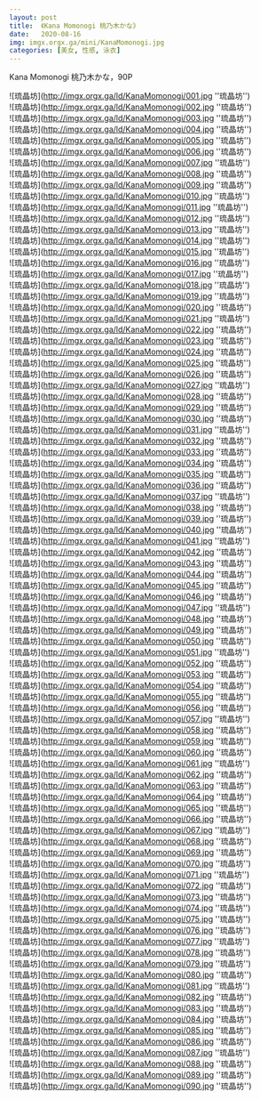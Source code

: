 ```yaml
---
layout: post
title:  《Kana Momonogi 桃乃木かな》
date:   2020-08-16
img: imgx.orgx.ga/mini/KanaMomonogi.jpg
categories: [美女, 性感, 泳衣]
---
```


Kana Momonogi 桃乃木かな，90P

![琉晶坊](http://imgx.orgx.ga/ld/KanaMomonogi/001.jpg ''琉晶坊'') <br>
![琉晶坊](http://imgx.orgx.ga/ld/KanaMomonogi/002.jpg ''琉晶坊'') <br>
![琉晶坊](http://imgx.orgx.ga/ld/KanaMomonogi/003.jpg ''琉晶坊'') <br>
![琉晶坊](http://imgx.orgx.ga/ld/KanaMomonogi/004.jpg ''琉晶坊'') <br>
![琉晶坊](http://imgx.orgx.ga/ld/KanaMomonogi/005.jpg ''琉晶坊'') <br>
![琉晶坊](http://imgx.orgx.ga/ld/KanaMomonogi/006.jpg ''琉晶坊'') <br>
![琉晶坊](http://imgx.orgx.ga/ld/KanaMomonogi/007.jpg ''琉晶坊'') <br>
![琉晶坊](http://imgx.orgx.ga/ld/KanaMomonogi/008.jpg ''琉晶坊'') <br>
![琉晶坊](http://imgx.orgx.ga/ld/KanaMomonogi/009.jpg ''琉晶坊'') <br>
![琉晶坊](http://imgx.orgx.ga/ld/KanaMomonogi/010.jpg ''琉晶坊'') <br>
![琉晶坊](http://imgx.orgx.ga/ld/KanaMomonogi/011.jpg ''琉晶坊'') <br>
![琉晶坊](http://imgx.orgx.ga/ld/KanaMomonogi/012.jpg ''琉晶坊'') <br>
![琉晶坊](http://imgx.orgx.ga/ld/KanaMomonogi/013.jpg ''琉晶坊'') <br>
![琉晶坊](http://imgx.orgx.ga/ld/KanaMomonogi/014.jpg ''琉晶坊'') <br>
![琉晶坊](http://imgx.orgx.ga/ld/KanaMomonogi/015.jpg ''琉晶坊'') <br>
![琉晶坊](http://imgx.orgx.ga/ld/KanaMomonogi/016.jpg ''琉晶坊'') <br>
![琉晶坊](http://imgx.orgx.ga/ld/KanaMomonogi/017.jpg ''琉晶坊'') <br>
![琉晶坊](http://imgx.orgx.ga/ld/KanaMomonogi/018.jpg ''琉晶坊'') <br>
![琉晶坊](http://imgx.orgx.ga/ld/KanaMomonogi/019.jpg ''琉晶坊'') <br>
![琉晶坊](http://imgx.orgx.ga/ld/KanaMomonogi/020.jpg ''琉晶坊'') <br>
![琉晶坊](http://imgx.orgx.ga/ld/KanaMomonogi/021.jpg ''琉晶坊'') <br>
![琉晶坊](http://imgx.orgx.ga/ld/KanaMomonogi/022.jpg ''琉晶坊'') <br>
![琉晶坊](http://imgx.orgx.ga/ld/KanaMomonogi/023.jpg ''琉晶坊'') <br>
![琉晶坊](http://imgx.orgx.ga/ld/KanaMomonogi/024.jpg ''琉晶坊'') <br>
![琉晶坊](http://imgx.orgx.ga/ld/KanaMomonogi/025.jpg ''琉晶坊'') <br>
![琉晶坊](http://imgx.orgx.ga/ld/KanaMomonogi/026.jpg ''琉晶坊'') <br>
![琉晶坊](http://imgx.orgx.ga/ld/KanaMomonogi/027.jpg ''琉晶坊'') <br>
![琉晶坊](http://imgx.orgx.ga/ld/KanaMomonogi/028.jpg ''琉晶坊'') <br>
![琉晶坊](http://imgx.orgx.ga/ld/KanaMomonogi/029.jpg ''琉晶坊'') <br>
![琉晶坊](http://imgx.orgx.ga/ld/KanaMomonogi/030.jpg ''琉晶坊'') <br>
![琉晶坊](http://imgx.orgx.ga/ld/KanaMomonogi/031.jpg ''琉晶坊'') <br>
![琉晶坊](http://imgx.orgx.ga/ld/KanaMomonogi/032.jpg ''琉晶坊'') <br>
![琉晶坊](http://imgx.orgx.ga/ld/KanaMomonogi/033.jpg ''琉晶坊'') <br>
![琉晶坊](http://imgx.orgx.ga/ld/KanaMomonogi/034.jpg ''琉晶坊'') <br>
![琉晶坊](http://imgx.orgx.ga/ld/KanaMomonogi/035.jpg ''琉晶坊'') <br>
![琉晶坊](http://imgx.orgx.ga/ld/KanaMomonogi/036.jpg ''琉晶坊'') <br>
![琉晶坊](http://imgx.orgx.ga/ld/KanaMomonogi/037.jpg ''琉晶坊'') <br>
![琉晶坊](http://imgx.orgx.ga/ld/KanaMomonogi/038.jpg ''琉晶坊'') <br>
![琉晶坊](http://imgx.orgx.ga/ld/KanaMomonogi/039.jpg ''琉晶坊'') <br>
![琉晶坊](http://imgx.orgx.ga/ld/KanaMomonogi/040.jpg ''琉晶坊'') <br>
![琉晶坊](http://imgx.orgx.ga/ld/KanaMomonogi/041.jpg ''琉晶坊'') <br>
![琉晶坊](http://imgx.orgx.ga/ld/KanaMomonogi/042.jpg ''琉晶坊'') <br>
![琉晶坊](http://imgx.orgx.ga/ld/KanaMomonogi/043.jpg ''琉晶坊'') <br>
![琉晶坊](http://imgx.orgx.ga/ld/KanaMomonogi/044.jpg ''琉晶坊'') <br>
![琉晶坊](http://imgx.orgx.ga/ld/KanaMomonogi/045.jpg ''琉晶坊'') <br>
![琉晶坊](http://imgx.orgx.ga/ld/KanaMomonogi/046.jpg ''琉晶坊'') <br>
![琉晶坊](http://imgx.orgx.ga/ld/KanaMomonogi/047.jpg ''琉晶坊'') <br>
![琉晶坊](http://imgx.orgx.ga/ld/KanaMomonogi/048.jpg ''琉晶坊'') <br>
![琉晶坊](http://imgx.orgx.ga/ld/KanaMomonogi/049.jpg ''琉晶坊'') <br>
![琉晶坊](http://imgx.orgx.ga/ld/KanaMomonogi/050.jpg ''琉晶坊'') <br>
![琉晶坊](http://imgx.orgx.ga/ld/KanaMomonogi/051.jpg ''琉晶坊'') <br>
![琉晶坊](http://imgx.orgx.ga/ld/KanaMomonogi/052.jpg ''琉晶坊'') <br>
![琉晶坊](http://imgx.orgx.ga/ld/KanaMomonogi/053.jpg ''琉晶坊'') <br>
![琉晶坊](http://imgx.orgx.ga/ld/KanaMomonogi/054.jpg ''琉晶坊'') <br>
![琉晶坊](http://imgx.orgx.ga/ld/KanaMomonogi/055.jpg ''琉晶坊'') <br>
![琉晶坊](http://imgx.orgx.ga/ld/KanaMomonogi/056.jpg ''琉晶坊'') <br>
![琉晶坊](http://imgx.orgx.ga/ld/KanaMomonogi/057.jpg ''琉晶坊'') <br>
![琉晶坊](http://imgx.orgx.ga/ld/KanaMomonogi/058.jpg ''琉晶坊'') <br>
![琉晶坊](http://imgx.orgx.ga/ld/KanaMomonogi/059.jpg ''琉晶坊'') <br>
![琉晶坊](http://imgx.orgx.ga/ld/KanaMomonogi/060.jpg ''琉晶坊'') <br>
![琉晶坊](http://imgx.orgx.ga/ld/KanaMomonogi/061.jpg ''琉晶坊'') <br>
![琉晶坊](http://imgx.orgx.ga/ld/KanaMomonogi/062.jpg ''琉晶坊'') <br>
![琉晶坊](http://imgx.orgx.ga/ld/KanaMomonogi/063.jpg ''琉晶坊'') <br>
![琉晶坊](http://imgx.orgx.ga/ld/KanaMomonogi/064.jpg ''琉晶坊'') <br>
![琉晶坊](http://imgx.orgx.ga/ld/KanaMomonogi/065.jpg ''琉晶坊'') <br>
![琉晶坊](http://imgx.orgx.ga/ld/KanaMomonogi/066.jpg ''琉晶坊'') <br>
![琉晶坊](http://imgx.orgx.ga/ld/KanaMomonogi/067.jpg ''琉晶坊'') <br>
![琉晶坊](http://imgx.orgx.ga/ld/KanaMomonogi/068.jpg ''琉晶坊'') <br>
![琉晶坊](http://imgx.orgx.ga/ld/KanaMomonogi/069.jpg ''琉晶坊'') <br>
![琉晶坊](http://imgx.orgx.ga/ld/KanaMomonogi/070.jpg ''琉晶坊'') <br>
![琉晶坊](http://imgx.orgx.ga/ld/KanaMomonogi/071.jpg ''琉晶坊'') <br>
![琉晶坊](http://imgx.orgx.ga/ld/KanaMomonogi/072.jpg ''琉晶坊'') <br>
![琉晶坊](http://imgx.orgx.ga/ld/KanaMomonogi/073.jpg ''琉晶坊'') <br>
![琉晶坊](http://imgx.orgx.ga/ld/KanaMomonogi/074.jpg ''琉晶坊'') <br>
![琉晶坊](http://imgx.orgx.ga/ld/KanaMomonogi/075.jpg ''琉晶坊'') <br>
![琉晶坊](http://imgx.orgx.ga/ld/KanaMomonogi/076.jpg ''琉晶坊'') <br>
![琉晶坊](http://imgx.orgx.ga/ld/KanaMomonogi/077.jpg ''琉晶坊'') <br>
![琉晶坊](http://imgx.orgx.ga/ld/KanaMomonogi/078.jpg ''琉晶坊'') <br>
![琉晶坊](http://imgx.orgx.ga/ld/KanaMomonogi/079.jpg ''琉晶坊'') <br>
![琉晶坊](http://imgx.orgx.ga/ld/KanaMomonogi/080.jpg ''琉晶坊'') <br>
![琉晶坊](http://imgx.orgx.ga/ld/KanaMomonogi/081.jpg ''琉晶坊'') <br>
![琉晶坊](http://imgx.orgx.ga/ld/KanaMomonogi/082.jpg ''琉晶坊'') <br>
![琉晶坊](http://imgx.orgx.ga/ld/KanaMomonogi/083.jpg ''琉晶坊'') <br>
![琉晶坊](http://imgx.orgx.ga/ld/KanaMomonogi/084.jpg ''琉晶坊'') <br>
![琉晶坊](http://imgx.orgx.ga/ld/KanaMomonogi/085.jpg ''琉晶坊'') <br>
![琉晶坊](http://imgx.orgx.ga/ld/KanaMomonogi/086.jpg ''琉晶坊'') <br>
![琉晶坊](http://imgx.orgx.ga/ld/KanaMomonogi/087.jpg ''琉晶坊'') <br>
![琉晶坊](http://imgx.orgx.ga/ld/KanaMomonogi/088.jpg ''琉晶坊'') <br>
![琉晶坊](http://imgx.orgx.ga/ld/KanaMomonogi/089.jpg ''琉晶坊'') <br>
![琉晶坊](http://imgx.orgx.ga/ld/KanaMomonogi/090.jpg ''琉晶坊'') <br>
